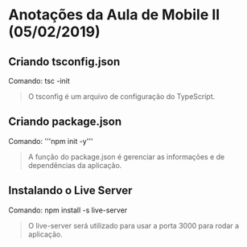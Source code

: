 # Anotações da Aula de Mobile II (05/02/2019)
## Criando tsconfig.json

Comando: tsc -init
> O tsconfig é um arquivo de configuração do TypeScript.

## Criando package.json
Comando: '''npm init -y'''
> A função do package.json é gerenciar as informações e de dependências da aplicação.

## Instalando o Live Server
Comando: npm install -s live-server
> O live-server será utilizado para usar a porta 3000 para rodar a aplicação.